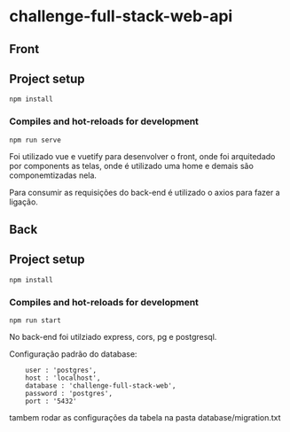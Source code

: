 # challenge-full-stack-web-api

## Front

## Project setup
```
npm install
```

### Compiles and hot-reloads for development
```
npm run serve
```

Foi utilizado vue e vuetify para desenvolver o front, onde foi arquitedado por components as telas, 
onde é utilizado uma home e demais são componemtizadas nela.

Para consumir as requisições do back-end é utilizado o axios para fazer a ligação.

## Back

## Project setup
```
npm install
```

### Compiles and hot-reloads for development
```
npm run start
```

No back-end foi utilziado express, cors, pg e postgresql.

Configuração padrão do database:

        user : 'postgres',
        host : 'localhost',
        database : 'challenge-full-stack-web',
        password : 'postgres',
        port : '5432'

tambem rodar as configurações da tabela na pasta database/migration.txt
